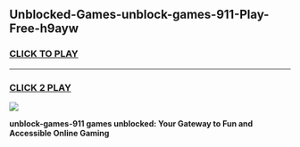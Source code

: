 
## Unblocked-Games-unblock-games-911-Play-Free-h9ayw
<h3>
<a href="https://premium76.site?title=unblock-games-911&ref=09A">CLICK TO PLAY</a></h3>
<hr>

<h3>
<a href="https://premium76.site?title=unblock-games-911&ref=09A">CLICK 2 PLAY</a>
  
</h3>

<a href="https://premium76.site?title=unblock-games-911&ref=09A"><img src="https://clearcache.store/games.png"></a>


**unblock-games-911 games unblocked: Your Gateway to Fun and Accessible Online Gaming**
